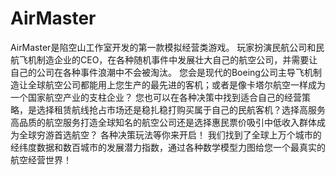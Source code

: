 # AirMaster
AirMaster是陷空山工作室开发的第一款模拟经营类游戏。
玩家扮演民航公司和民航飞机制造企业的CEO，在各种随机事件中发展壮大自己的航空公司，并需要让自己的公司在各种事件浪潮中不会被淘汰。
您会是现代的Boeing公司主导飞机制造让全球航空公司都能用上您生产的最先进的客机；或者是像卡塔尔航空一样成为一个国家航空产业的支柱企业？
您也可以在各种决策中找到适合自己的经营策略，是选择租赁航线抢占市场还是稳扎稳打购买属于自己的民航客机？选择高服务高品质的航空服务打造全球知名的航空公司还是选择惠民票价吸引中低收入群体成为全球穷游首选航空？
各种决策玩法等你来开启！
我们找到了全球上万个城市的经纬度数据和数百城市的发展潜力指数，通过各种数学模型力图给您一个最真实的航空经营世界！
